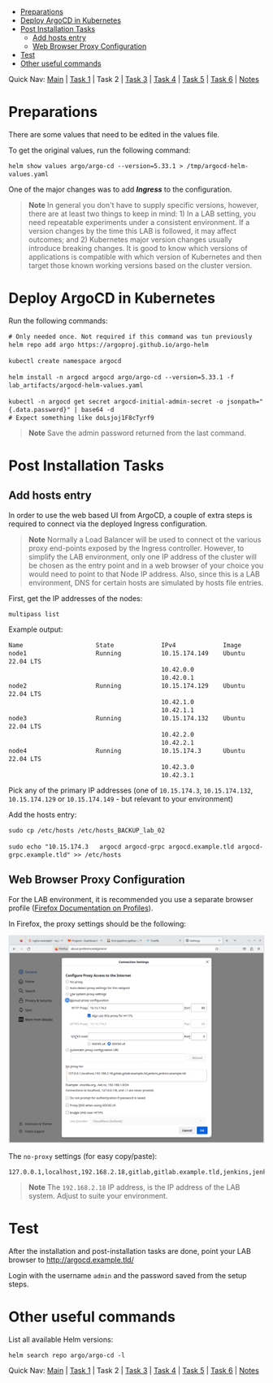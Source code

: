 
- [Preparations](#preparations)
- [Deploy ArgoCD in Kubernetes](#deploy-argocd-in-kubernetes)
- [Post Installation Tasks](#post-installation-tasks)
  - [Add hosts entry](#add-hosts-entry)
  - [Web Browser Proxy Configuration](#web-browser-proxy-configuration)
- [Test](#test)
- [Other useful commands](#other-useful-commands)

Quick Nav: [Main](./README.md) | [Task 1](./task_01_deploy_k3s.md) | Task 2 | [Task 3](./task_03_deploy_gitlab_docker.md) | [Task 4](./task_04_deploy_jenkins_docker.md) | [Task 5](./task_05_integrate_jenkins_and_gitlab.md) | [Task 6](./task_06_setup_jenkins_build_for_test_application.md) | [Notes](./NOTES.md)

# Preparations

There are some values that need to be edited in the values file.

To get the original values, run the following command:

```shell
helm show values argo/argo-cd --version=5.33.1 > /tmp/argocd-helm-values.yaml
```

One of the major changes was to add _**Ingress**_ to the configuration.

> **Note**
> In general you don't have to supply specific versions, however, there are at least two things to keep in mind: 1) In a LAB setting, you need repeatable experiments under a consistent environment. If a version changes by the time this LAB is followed, it may affect outcomes; and 2) Kubernetes major version changes usually introduce breaking changes. It is good to know which versions of applications is compatible with which version of Kubernetes and then target those known working versions based on the cluster version.

# Deploy ArgoCD in Kubernetes 

Run the following commands:

```shell
# Only needed once. Not required if this command was tun previously
helm repo add argo https://argoproj.github.io/argo-helm

kubectl create namespace argocd

helm install -n argocd argocd argo/argo-cd --version=5.33.1 -f lab_artifacts/argocd-helm-values.yaml

kubectl -n argocd get secret argocd-initial-admin-secret -o jsonpath="{.data.password}" | base64 -d
# Expect something like doLsjoj1F8cTyrf9
```

> **Note**
> Save the admin password returned from the last command.

# Post Installation Tasks

## Add hosts entry

In order to use the web based UI from ArgoCD, a couple of extra steps is required to connect via the deployed Ingress configuration.

> **Note**
> Normally a Load Balancer will be used to connect ot the various proxy end-points exposed by the Ingress controller. However, to simplify the LAB environment, only one IP address of the cluster will be chosen as the entry point and in a web browser of your choice you would need to point to that Node IP address. Also, since this is a LAB environment, DNS for certain hosts are simulated by hosts file entries.

First, get the IP addresses of the nodes:

```shell
multipass list
```

Example output:

```text
Name                    State             IPv4             Image
node1                   Running           10.15.174.149    Ubuntu 22.04 LTS
                                          10.42.0.0
                                          10.42.0.1
node2                   Running           10.15.174.129    Ubuntu 22.04 LTS
                                          10.42.1.0
                                          10.42.1.1
node3                   Running           10.15.174.132    Ubuntu 22.04 LTS
                                          10.42.2.0
                                          10.42.2.1
node4                   Running           10.15.174.3      Ubuntu 22.04 LTS
                                          10.42.3.0
                                          10.42.3.1
```

Pick any of the primary IP addresses (one of `10.15.174.3`, `10.15.174.132`, `10.15.174.129` or `10.15.174.149` - but relevant to your environment)

Add the hosts entry:

```shell
sudo cp /etc/hosts /etc/hosts_BACKUP_lab_02

sudo echo "10.15.174.3   argocd argocd-grpc argocd.example.tld argocd-grpc.example.tld" >> /etc/hosts
```

## Web Browser Proxy Configuration

For the LAB environment, it is recommended you use a separate browser profile ([Firefox Documentation on Profiles](https://support.mozilla.org/en-US/kb/profile-manager-create-remove-switch-firefox-profiles)).

In Firefox, the proxy settings should be the following:

![Firefox Proxy Settings](screenshots/firefox_network_settings.png)

The `no-proxy` settings (for easy copy/paste):

```text
127.0.0.1,localhost,192.168.2.18,gitlab,gitlab.example.tld,jenkins,jenkins.example.tld
```

> **Note**
> The `192.168.2.18` IP address, is the IP address of the LAB system. Adjust to suite your environment.

# Test

After the installation and post-installation tasks are done, point your LAB browser to http://argocd.example.tld/

Login with the username `admin` and the password saved from the setup steps.

# Other useful commands

List all available Helm versions:

```shell
helm search repo argo/argo-cd -l
```

Quick Nav: [Main](./README.md) | [Task 1](./task_01_deploy_k3s.md) | Task 2 | [Task 3](./task_03_deploy_gitlab_docker.md) | [Task 4](./task_04_deploy_jenkins_docker.md) | [Task 5](./task_05_integrate_jenkins_and_gitlab.md) | [Task 6](./task_06_setup_jenkins_build_for_test_application.md) | [Notes](./NOTES.md)
